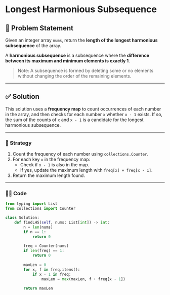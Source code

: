 # Longest Harmonious Subsequence

## 🧩 Problem Statement

Given an integer array `nums`, return the **length of the longest harmonious subsequence** of the array.

A **harmonious subsequence** is a subsequence where the **difference between its maximum and minimum elements is exactly 1**.

> Note: A subsequence is formed by deleting some or no elements without changing the order of the remaining elements.

---

## ✅ Solution

This solution uses a **frequency map** to count occurrences of each number in the array, and then checks for each number `x` whether `x - 1` exists. If so, the sum of the counts of `x` and `x - 1` is a candidate for the longest harmonious subsequence.

---

### 🔹 Strategy

1. Count the frequency of each number using `collections.Counter`.
2. For each key `x` in the frequency map:
   - Check if `x - 1` is also in the map.
   - If yes, update the maximum length with `freq[x] + freq[x - 1]`.
3. Return the maximum length found.

---

### 🧑‍💻 Code

```python
from typing import List
from collections import Counter

class Solution:
    def findLHS(self, nums: List[int]) -> int:
        n = len(nums)
        if n == 1:
            return 0
        
        freq = Counter(nums)
        if len(freq) == 1:
            return 0
        
        maxLen = 0
        for x, f in freq.items():
            if x - 1 in freq:
                maxLen = max(maxLen, f + freq[x - 1])
        
        return maxLen
